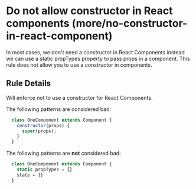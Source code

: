 # Do not allow constructor in React components (more/no-constructor-in-react-component)

In most cases, we don't need a constructor in React Components instead we can use a static propTypes property to pass props in a component. This rule does not allow you to use a constructor in components.

## Rule Details

Will enforce not to use a constructor for React Components.

The following patterns are considered bad:
```jsx
  class OneComponent extends Component {
    constructor(props) {
      super(props);
    }
  }
```

The following patterns are **not** considered bad:
```jsx
  class OneComponent extends Component {
    static propTypes = {}
    state = {}
  }
```
